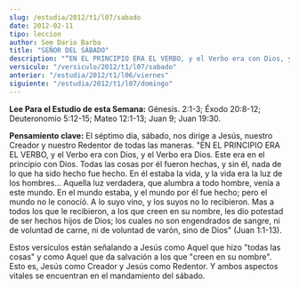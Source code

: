 ```yaml
---
slug: /estudia/2012/t1/l07/sabado
date: 2012-02-11
tipo: leccion
author: Sem Dario Barba
title: "SEÑOR DEL SÁBADO"
description: "“EN EL PRINCIPIO ERA EL VERBO, y el Verbo era con Dios, y el Verbo era Dios. Este era en el principio con Dios. Todas las cosas por él fueron hechas, y sin él, nada de lo que ha sido hecho fue hecho. En él estaba la vida, y la vida era la luz de los hombres... Aquella luz verdadera, que alumbra a todo hombre, venía a este mundo. En el mundo estaba, y el mundo por él fue hecho; pero el mundo no le conoció. A lo suyo vino, y los suyos no lo recibieron."
versiculo: "/versiculo/2012/t1/l07/sabado"
anterior: "/estudia/2012/t1/l06/viernes"
siguiente: "/estudia/2012/t1/l07/domingo"
---
```


**Lee Para el Estudio de esta Semana:** Génesis. 2:1-3; Éxodo 20:8-12; Deuteronomio 5:12-15; Mateo 12:1-13; Juan 9; Juan 19:30.

**Pensamiento clave:** El séptimo día, sábado, nos dirige a Jesús, nuestro Creador y nuestro Redentor de todas las maneras. "EN EL PRINCIPIO ERA EL VERBO, y el Verbo era con Dios, y el Verbo era Dios. Este era en el principio con Dios. Todas las cosas por él fueron hechas, y sin él, nada de lo que ha sido hecho fue hecho. En él estaba la vida, y la vida era la luz de los hombres... Aquella luz verdadera, que alumbra a todo hombre, venía a este mundo. En el mundo estaba, y el mundo por él fue hecho; pero el mundo no le conoció. A lo suyo vino, y los suyos no lo recibieron. Mas a todos los que le recibieron, a los que creen en su nombre, les dio potestad de ser hechos hijos de Dios; los cuales no son engendrados de sangre, ni de voluntad de carne, ni de voluntad de varón, sino de Dios" (Juan 1:1-13).

Estos versículos están señalando a Jesús como Aquel que hizo "todas las cosas" y como Aquel que da salvación a los que "creen en su nombre". Esto es, Jesús como Creador y Jesús como Redentor. Y ambos aspectos vitales se encuentran en el mandamiento del sábado.
